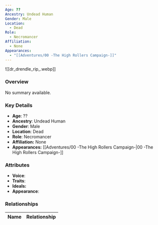 ```yaml
---
Age: ??
Ancestry: Undead Human
Gender: Male
Location:
  - Dead
Role:
  - Necromancer
Affiliation:
  - None
Appearances:
  - "[[Adventures/00 -The High Rollers Campaign-]]"
---
```


![[dr_drendle_rip_.webp]]

### Overview
No summary available.

### Key Details
- **Age**: ??
- **Ancestry**: Undead Human
- **Gender**: Male
- **Location**: Dead
- **Role**: Necromancer
- **Affiliation:** None
- **Appearances:** [[Adventures/00 -The High Rollers Campaign-\|00 -The High Rollers Campaign-]]

### Attributes
- **Voice**: 
- **Traits**: 
- **Ideals:** 
- **Appearance**:

### Relationships

| Name  | Relationship |
| ----- | ------------ |
